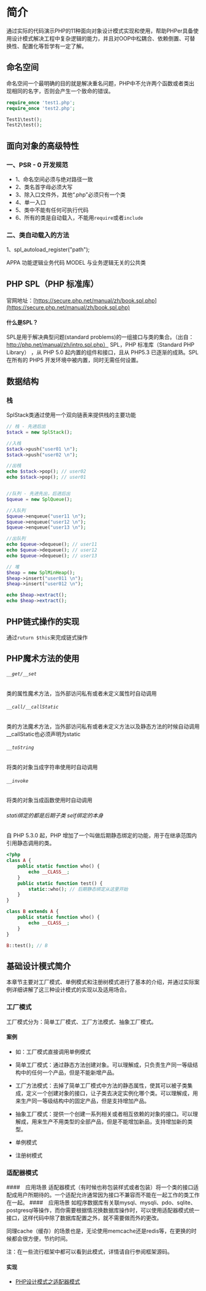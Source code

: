 # 简介

通过实际的代码演示PHP的11种面向对象设计模式实现和使用，帮助PHPer具备使用设计模式解决工程中复杂逻辑的能力，并且对OOP中松耦合、依赖倒置、可替换性、配置化等哲学有一定了解。

## 命名空间
命名空间一个最明确的目的就是解决重名问题，PHP中不允许两个函数或者类出现相同的名字，否则会产生一个致命的错误。

```php
require_once 'test1.php';
require_once 'test2.php';

Test1\test();
Test2\test();
```

## 面向对象的高级特性  

### 一、PSR - 0 开发规范  
* 1、命名空间必须与绝对路径一致
* 2、类名首字母必须大写
* 3、除入口文件外，其他“.php”必须只有一个类
* 4、单一入口
* 5、类中不能有任何可执行代码
* 6、所有的类是自动载入，不能用`require`或者`include`

### 二、类自动载入的方法
   1、spl_autoload_register("path");
   
   
   APPA 功能逻辑业务代码
   MODEL 与业务逻辑无关的公共类
   
## PHP SPL（PHP 标准库）
#### 
官网地址：[https://secure.php.net/manual/zh/book.spl.php](https://secure.php.net/manual/zh/book.spl.php)
#### 什么是SPL？
SPL是用于解决典型问题(standard problems)的一组接口与类的集合。（出自：http://php.net/manual/zh/intro.spl.php） 
SPL，PHP 标准库（Standard PHP Library） ，从 PHP 5.0 起内置的组件和接口，且从 PHP5.3 已逐渐的成熟。SPL 在所有的 PHP5 开发环境中被内置，同时无需任何设置。   
## 数据结构
### 栈
SplStack类通过使用一个双向链表来提供栈的主要功能


```php
// 栈 - 先进后出
$stack = new SplStack();

//入栈
$stack->push("user01 \n");
$stack->push("user02 \n");

//出栈
echo $stack->pop(); // user02
echo $stack->pop(); // user01


//队列 - 先进先出，后进后出
$queue = new SplQueue();

//入队列
$queue->enqueue("user11 \n");
$queue->enqueue("user12 \n");
$queue->enqueue("user13 \n");

//出队列
echo $queue->dequeue(); // user11
echo $queue->dequeue(); // user12
echo $queue->dequeue(); // user13

// 堆
$heap = new SplMinHeap();
$heap->insert("user011 \n");
$heap->insert("user012 \n");

echo $heap->extract();
echo $heap->extract();
```
## PHP链式操作的实现

通过`ruturn $this`来完成链式操作

## PHP魔术方法的使用

###### `__get/__set`

类的属性魔术方法，当外部访问私有或者未定义属性时自动调用  

###### `__call/__callStatic`

类的方法魔术方法，当外部访问私有或者未定义方法以及静态方法的时候自动调用  __callStatic也必须声明为static  

###### `__toString`

将类的对象当成字符串使用时自动调用  

###### `__invoke`

将类的对象当成函数使用时自动调用  

###### stati绑定的都是后期子类    self绑定的本身

自 PHP 5.3.0 起，PHP 增加了一个叫做后期静态绑定的功能，用于在继承范围内引用静态调用的类。

```php
<?php
class A {
    public static function who() {
        echo __CLASS__;
    }
    public static function test() {
        static::who(); // 后期静态绑定从这里开始
    }
}

class B extends A {
    public static function who() {
        echo __CLASS__;
    }
}

B::test(); // B
```
## 基础设计模式简介 

本章节主要对工厂模式、单例模式和注册树模式进行了基本的介绍，并通过实际案例详细讲解了这三种设计模式的实现以及适用场合。

### 工厂模式

工厂模式分为：简单工厂模式、工厂方法模式、抽象工厂模式。

#### 案例

* 如：工厂模式直接调用单例模式

* 简单工厂模式：通过静态方法创建对象。可以理解成，只负责生产同一等级结构中的任何一个产品，但是不能新增产品。

* 工厂方法模式：去掉了简单工厂模式中方法的静态属性，使其可以被子类集成，定义一个创建对象的接口，让子类去决定实例化哪个类。可以理解成，用来生产同一等级结构中的固定产品，但是支持增加产品。

* 抽象工厂模式：提供一个创建一系列相关或者相互依赖的对象的接口。可以理解成，用来生产不用类型的全部产品，但是不能增加新品，支持增加新的类型。

* 单例模式

* 注册树模式

### 适配器模式
####　应用场景
适配器模式（有时候也称包装样式或者包装）将一个类的接口适配成用户所期待的。一个适配允许通常因为接口不兼容而不能在一起工作的类工作在一起。
####　应用场景
如程序数据库有关联mysql、mysqli、pdo、sqlite、postgresql等操作，而你需要根据情况换数据库操作时，可以使用适配器模式统一接口，这样代码中除了数据库配置之外，就不需要做而外的更改。

同理cache（缓存）的场景也是，无论使用memcache还是redis等，在更换的时候都会很方便，节约时间。

注：在一些流行框架中都可以看到此模式，详情请自行参阅框架源码。

#### 实现

* [PHP设计模式之适配器模式](https://segmentfault.com/a/1190000007508128)

